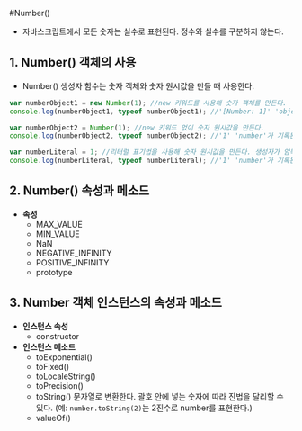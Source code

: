 #Number()

- 자바스크립트에서 모든 숫자는 실수로 표현된다. 정수와 실수를 구분하지 않는다.

## 1. Number() 객체의 사용
- Number() 생성자 함수는 숫자 객체와 숫자 원시값을 만들 때 사용한다.
```javascript
var numberObject1 = new Number(1); //new 키워드를 사용해 숫자 객체를 만든다.
console.log(numberObject1, typeof numberObject1); //'[Number: 1]' 'object'가 기록된다.

var numberObject2 = Number(1); //new 키워드 없이 숫자 원시값을 만든다.
console.log(numberObject2, typeof numberObject2); //'1' 'number'가 기록된다.

var numberLiteral = 1; //리터럴 표기법을 사용해 숫자 원시값을 만든다. 생성자가 암묵적으로 사용된다.
console.log(numberLiteral, typeof numberLiteral); //'1' 'number'가 기록된다.
```


## 2. Number() 속성과 메소드
- **속성**
  - MAX_VALUE
  - MIN_VALUE
  - NaN
  - NEGATIVE_INFINITY
  - POSITIVE_INFINITY
  - prototype


## 3. Number 객체 인스턴스의 속성과 메소드
- **인스턴스 속성**
  - constructor
- **인스턴스 메소드**
  - toExponential()
  - toFixed()
  - toLocaleString()
  - toPrecision()
  - toString() 문자열로 변환한다. 괄호 안에 넣는 숫자에 따라 진법을 달리할 수 있다. (예: `number.toString(2)`는 2진수로 number를 표현한다.)
  - valueOf()
